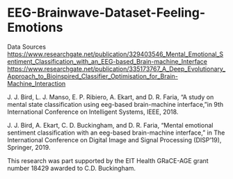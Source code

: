 # EEG-Brainwave-Dataset-Feeling-Emotions

Data Sources
https://www.researchgate.net/publication/329403546_Mental_Emotional_Sentiment_Classification_with_an_EEG-based_Brain-machine_Interface
https://www.researchgate.net/publication/335173767_A_Deep_Evolutionary_Approach_to_Bioinspired_Classifier_Optimisation_for_Brain-Machine_Interaction

J. J. Bird, L. J. Manso, E. P. Ribiero, A. Ekart, and D. R. Faria, “A study on mental state classification using eeg-based brain-machine interface,”in 9th International Conference on Intelligent Systems, IEEE, 2018.

J. J. Bird, A. Ekart, C. D. Buckingham, and D. R. Faria, “Mental emotional sentiment classification with an eeg-based brain-machine interface,” in The International Conference on Digital Image and Signal Processing (DISP’19), Springer, 2019.

This research was part supported by the EIT Health GRaCE-AGE grant number 18429 awarded to C.D. Buckingham.
